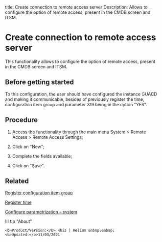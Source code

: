 title: Create connection to remote access server
Description: Allows to configure the option of remote access, present in the CMDB screen and ITSM.
# Create connection to remote access server

This functionality allows to configure the option of remote access, present in the CMDB screen and ITSM.

Before getting started
--------------------------

To this configuration, the user should have configured the instance GUACD and
making it communicable, besides of previously register the time, configuration
item group and parameter 319 being in the option "YES".

Procedure
-------------

1.  Access the functionality through the main menu System \> Remote Access \>
    Remote Access Settings;

2.  Click on "New";

3.  Complete the fields available;

4.  Click on "Save".

Related
-------

[Register configuration item group](/en-us/4biz-helium/processes/configuration/configuration/register-configuration-item-group.html)

[Register time](/en-us/4biz-helium/processes/event/configuration/register-time.html)

[Configure parametrization – system](/en-us/4biz-helium/platform-administration/parameters-list/configure-parametrization-system.html)

!!! tip "About"

    <b>Product/Version:</b> 4biz | Helium &nbsp;&nbsp;
    <b>Updated:</b>11/03/2021
